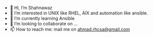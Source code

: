 - 👋 Hi, I’m Shahnawaz
- 👀 I’m interested in UNIX like RHEL, AIX and automation like ansible.
- 🌱 I’m currently learning Ansible
- 💞️ I’m looking to collaborate on ...
- 📫 How to reach me: mail me on  ahmad.rhcsa@gmail.com

<!---
ansarisk92/ansarisk92 is a ✨ special ✨ repository because its `README.md` (this file) appears on your GitHub profile.
You can click the Preview link to take a look at your changes.
--->
